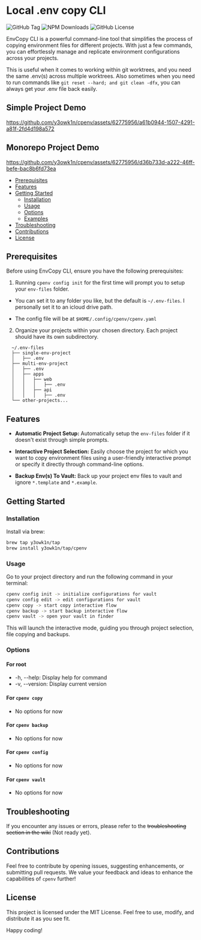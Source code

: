 # Local .env copy CLI

![GitHub Tag](https://img.shields.io/github/v/tag/y3owk1n/cpenv)
![NPM Downloads](https://img.shields.io/npm/dm/cpenv)
![GitHub License](https://img.shields.io/github/license/y3owk1n/cpenv)

EnvCopy CLI is a powerful command-line tool that simplifies the process of copying environment files for different projects. With just a few commands, you can effortlessly manage and replicate environment configurations across your projects.

This is useful when it comes to working within git worktrees, and you need the same .env(s) across multiple worktrees. Also sometimes when you need to run commands like `git reset --hard; and git clean -dfx`, you can always get your .env file back easily.

## Simple Project Demo

<https://github.com/y3owk1n/cpenv/assets/62775956/a61b0944-1507-4291-a81f-2fd4d198a572>

## Monorepo Project Demo

<https://github.com/y3owk1n/cpenv/assets/62775956/d36b733d-a222-46ff-befe-bac8b6fd73ea>

<!--toc:start-->

- [Prerequisites](#prerequisites)
- [Features](#features)
- [Getting Started](#getting-started)
  - [Installation](#installation)
  - [Usage](#usage)
  - [Options](#options)
  - [Examples](#examples)
- [Troubleshooting](#troubleshooting)
- [Contributions](#contributions)
- [License](#license)
<!--toc:end-->

## Prerequisites

Before using EnvCopy CLI, ensure you have the following prerequisites:

1. Running `cpenv config init` for the first time will prompt you to setup your `env-files` folder.

- You can set it to any folder you like, but the default is `~/.env-files`. I personally set it to an icloud drive path.

- The config file will be at `$HOME/.config/cpenv/cpenv.yaml`

2. Organize your projects within your chosen directory. Each project should have its own subdirectory.

```plaintext
  ~/.env-files
  ├── single-env-project
  │   ├── .env
  ├── multi-env-project
  │   ├── .env
  │   ├── apps
  │   │   ├── web
  │   │   │   ├── .env
  │   │   ├── api
  │   │   │   ├── .env
  └── other-projects...
```

## Features

- **Automatic Project Setup:** Automatically setup the `env-files` folder if it doesn't exist through simple prompts.

- **Interactive Project Selection:** Easily choose the project for which you want to copy environment files using a user-friendly interactive prompt or specify it directly through command-line options.

- **Backup Env(s) To Vault:** Back up your project env files to vault and ignore `*.template` and `*.example`.

## Getting Started

### Installation

Install via brew:

```bash
brew tap y3owk1n/tap
brew install y3owk1n/tap/cpenv
```

### Usage

Go to your project directory and run the following command in your terminal:

```bash
cpenv config init -> initialize configurations for vault
cpenv config edit -> edit configurations for vault
cpenv copy -> start copy interactive flow
cpenv backup -> start backup interactive flow
cpenv vault -> open your vault in finder
```

This will launch the interactive mode, guiding you through project selection, file copying and backups.

### Options

#### For root

- -h, --help: Display help for command
- -v, --version: Display current version

#### For `cpenv copy`

- No options for now

#### For `cpenv backup`

- No options for now

#### For `cpenv config`

- No options for now

#### For `cpenv vault`

- No options for now

## Troubleshooting

If you encounter any issues or errors, please refer to the ~~troubleshooting section in the wiki~~ (Not ready yet).

## Contributions

Feel free to contribute by opening issues, suggesting enhancements, or submitting pull requests. We value your feedback and ideas to enhance the capabilities of `cpenv` further!

## License

This project is licensed under the MIT License. Feel free to use, modify, and distribute it as you see fit.

Happy coding!
